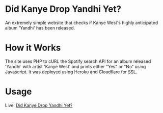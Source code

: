 # Did Kanye Drop Yandhi Yet?
An extremely simple website that checks if Kanye West's highly anticipated album 'Yandhi' has been released. 

# How it Works
The site uses PHP to cURL the Spotify search API for an album released 'Yandhi' with artist 'Kanye West' and prints either "Yes" or "No" using Javascript. It was deployed using Heroku and Cloudflare for SSL.

# Usage
Live: <a href="https://www.didkanyedropyandhiyet.com">Did Kanye Drop Yandhi Yet?</a>
